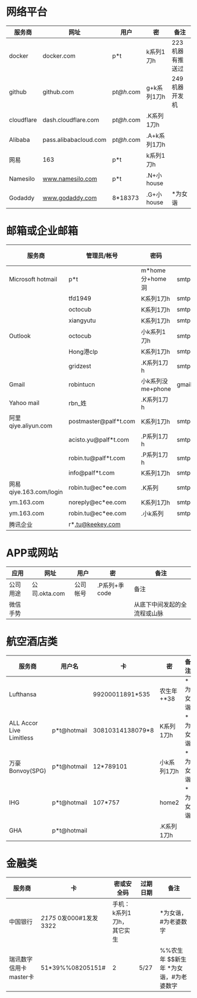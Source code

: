 # 网络平台

| 服务商 | 网址 | 用户 | 密 | 备注 |
|---------|---------|---------|---------|---------|
| docker | docker.com | p*t | k系列1刀h | 223机器有推送过 |
| github | github.com | p*t@h*.com | g+k系列1刀h | 249机器开发机 |
| cloudflare | dash.cloudflare.com | p*t@h*.com | .K系列1刀h |  |
| Alibaba | pass.alibabacloud.com | p*t@h*.com | .A+k系列1刀h |  |
| 网易 | 163 | p*t | k系列1刀h |  |
| Namesilo | www.namesilo.com | p*t | .N+小house |  |
| Godaddy | www.godaddy.com | 8*18373 | .G+小house | *为女谐 |

# 邮箱或企业邮箱 
| 服务商 | 管理员/帐号 | 密码 | SMTP | 端口 | 加密 |
|---------|---------|---------|---------|---------|---------|
| Microsoft hotmail | p*t | m*home分+home洞 | smtp.office365.com | 590 | StarTLS |
|  | tfd1949 | K系列1刀h | smtp.office365.com | 590 | StarTLS |
|  | octocub | K系列1刀h | smtp.office365.com | 590 | StarTLS |
|  | xiangyutu | K系列1刀h | smtp.office365.com | 590 | StarTLS |
| Outlook | octocub | 小k系列1刀h | smtp.office365.com | 590 | StarTLS |
|  | Hong港clp | K系列1刀h | smtp.office365.com | 590 | StarTLS |
|  | gridzest | .K系列1刀h | smtp.office365.com | 590 | StarTLS |
| Gmail | robintucn | 小k系列没me+phone | gmail.com |  |  |
| Yahoo mail | rbn_姓 | .K系列1刀h |  |  |  |
| 阿里qiye.aliyun.com | postmaster@palf*t.com | K系列1刀h | smtp.mxhichina.com | 25 |  |
| | acisto.yu@palf*t.com | .P系列1刀h | smtp.mxhichina.com | 25 |  |
| | robin.tu@palf*t.com | .P系列1刀h | smtp.mxhichina.com | 25 |  |
| | info@palf*t.com | K系列1刀h | smtp.mxhichina.com | 25 |  |
| 网易qiye.163.com/login | robin.tu@ec*ee.com  | .K系列 | smtp.ym.163.com | 25 | 994 |
| ym.163.com | noreply@ec*ee.com  | K系列1刀h | smtp.ym.163.com | 25 | 994 |
| ym.163.com | robin.tu@ec*ee.com  | .小k系列 | smtp.ym.163.com | 25 | 994 |
| 腾讯企业 | r*.tu@keekey.com  |  |  | 25 | 994 |

# APP或网站
| 应用 | 网址 | 用户 | 密 | 备注 |
|---------|---------|---------|---------|---------|
| 公司用途 | 公司.okta.com | 公司帐号 | .P系列+季code | 备注 |
| 微信手势 |  |  |  | 从底下中间发起的全流程或山脉 |

# 航空酒店类
| 服务商 | 用户名 | 卡 | 密 | 备注 |
|---------|---------|---------|---------|---------|
| Lufthansa |  | 99200011891*535 | 农生年+*38 | *为女谐 |
| ALL Accor Live Limitless | p*t@hotmail | 30810314138079*8 | K系列1刀h | *为女谐 |
| 万豪Bonvoy(SPG) | p*t@hotmail | 12*789101 | 小k系列1刀h | *为女谐 |
| IHG | p*t@hotmail | 1*0*7*757 | home2 | *为女谐 |
| GHA | p*t@hotmail |  | .K系列1刀h |  |

# 金融类
| 服务商 | 卡 | 密或安全码 | 过期日期 | 备注 |
|---------|---------|---------|---------|---------|
| 中国银行 | *2175* 0发000#1发发3322 | 手机：k系列1刀h，其它实生 | |  *为女谐，#为老婆数字 |
| 瑞讯数字信用卡 master卡  | 51*39%%08205151# | $2$ | 5/27 |%%农生年 $$新生年 *为女谐，#为老婆数字 |